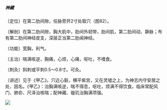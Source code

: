 ##### 神藏

〔定位〕在第二肋间隙，任脉旁开2寸处取穴（图82）。

〔解剖〕在第二肋间隙，胸大肌中，肋间外韧带，肋间肌，第二肋间动、静脉；布有第二肋间神经皮支，深层正当第二肋闻神经。

〔功能〕宽胸，利气。

〔主治〕喘满咳逆，胸痛，心烦，心痛，呕吐，不嗜食。

〔刺灸〕斜刺或平刺0.5〜0.8寸。可灸。

〔讲述〕见于《甲乙》。穴近心脏，横平紫宫，又在灵墟之上，为神志内守安居之处，因名。《甲乙》：治胸满咳逆，喘不得息，呕吐，烦满不得饮食。临床常配风门、肺俞、尺泽治咳喘；配神藏、璇玑治胸满项强。

![](img/图82.jpg)
